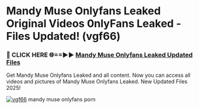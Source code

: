 # Mandy Muse Onlyfans Leaked Original Videos 0nlyFans Leaked - Files Updated! (vgf66)

<h3>🔴 CLICK HERE 🌐==►► <a href="https://tinyurl.com/3hn5wdd3" rel="nofollow">Mandy Muse Onlyfans Leaked Updated Files</a></h3>

Get Mandy Muse Onlyfans Leaked and all content. Now you can access all videos and pictures of Mandy Muse Onlyfans Leaked. New Updated Files 2025!

[![vgf66](https://i.imgur.com/4HnBqBT.gif)](https://tinyurl.com/3hn5wdd3)
mandy muse onlyfans porn